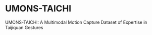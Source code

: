# UMONS-TAICHI
UMONS-TAICHI: A Multimodal Motion Capture Dataset of Expertise in Taijiquan Gestures

